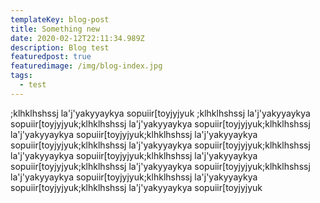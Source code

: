 ```yaml
---
templateKey: blog-post
title: Something new
date: 2020-02-12T22:11:34.989Z
description: Blog test
featuredpost: true
featuredimage: /img/blog-index.jpg
tags:
  - test
---
```

;klhklhshssj la'j'yakyyaykya sopuiir[toyjyjyuk ;klhklhshssj la'j'yakyyaykya sopuiir[toyjyjyuk;klhklhshssj la'j'yakyyaykya sopuiir[toyjyjyuk;klhklhshssj la'j'yakyyaykya sopuiir[toyjyjyuk;klhklhshssj la'j'yakyyaykya sopuiir[toyjyjyuk;klhklhshssj la'j'yakyyaykya sopuiir[toyjyjyuk;klhklhshssj la'j'yakyyaykya sopuiir[toyjyjyuk;klhklhshssj la'j'yakyyaykya sopuiir[toyjyjyuk;klhklhshssj la'j'yakyyaykya sopuiir[toyjyjyuk;klhklhshssj la'j'yakyyaykya sopuiir[toyjyjyuk;klhklhshssj la'j'yakyyaykya sopuiir[toyjyjyuk;klhklhshssj la'j'yakyyaykya sopuiir[toyjyjyuk
